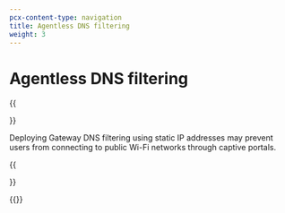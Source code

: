 ```yaml
---
pcx-content-type: navigation
title: Agentless DNS filtering
weight: 3
---
```


# Agentless DNS filtering

{{<Aside type="Warning">}}

Deploying Gateway DNS filtering using static IP addresses may prevent users from connecting to public Wi-Fi networks through captive portals.

{{</Aside>}}

{{<directory-listing>}}
